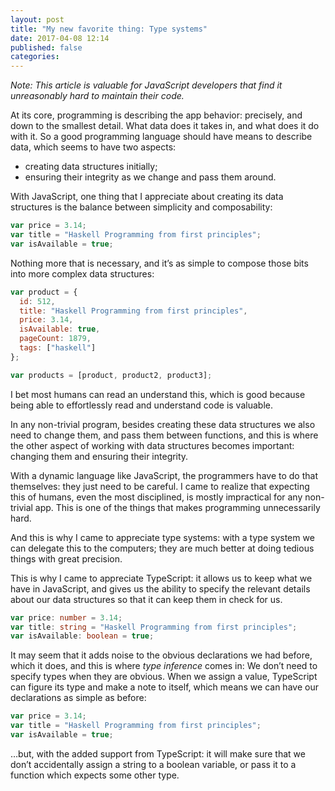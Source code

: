 ```yaml
---
layout: post
title: "My new favorite thing: Type systems"
date: 2017-04-08 12:14
published: false
categories:
---
```


*Note: This article is valuable for JavaScript developers that find it
unreasonably hard to maintain their code.*

At its core, programming is describing the app behavior: precisely, and down to
the smallest detail. What data does it takes in, and what does it do with it. So
a good programming language should have means to describe data, which seems to
have two aspects:

- creating data structures initially;
- ensuring their integrity as we change and pass them around.

With JavaScript, one thing that I appreciate about creating its data structures
is the balance between simplicity and composability:

```js
var price = 3.14;
var title = "Haskell Programming from first principles";
var isAvailable = true;
```

Nothing more that is necessary, and it’s as simple to compose those bits into
more complex data structures:

```js
var product = {
  id: 512,
  title: "Haskell Programming from first principles",
  price: 3.14,
  isAvailable: true,
  pageCount: 1879,
  tags: ["haskell"]
};

var products = [product, product2, product3];
```

I bet most humans can read an understand this, which is good because being able
to effortlessly read and understand code is valuable.

In any non-trivial program, besides creating these data structures we also need
to change them, and pass them between functions, and this is where the other
aspect of working with data structures becomes important: changing them and
ensuring their integrity.

With a dynamic language like JavaScript, the programmers have to do that
themselves: they just need to be careful. I came to realize that expecting this
of humans, even the most disciplined, is mostly impractical for any non-trivial
app. This is one of the things that makes programming unnecessarily hard.

And this is why I came to appreciate type systems: with a type system we can
delegate this to the computers; they are much better at doing tedious things
with great precision.

This is why I came to appreciate TypeScript: it allows us to keep what we have
in JavaScript, and gives us the ability to specify the relevant details about
our data structures so that it can keep them in check for us.

```ts
var price: number = 3.14;
var title: string = "Haskell Programming from first principles";
var isAvailable: boolean = true;
```

It may seem that it adds noise to the obvious declarations we had before, which it
does, and this is where _type inference_ comes in: We don’t need to specify
types when they are obvious. When we assign a value, TypeScript can figure its
type and make a note to itself, which means we can have our declarations as
simple as before:

```ts
var price = 3.14;
var title = "Haskell Programming from first principles";
var isAvailable = true;
```

…but, with the added support from TypeScript: it will make sure that we don’t
accidentally assign a string to a boolean variable, or pass it to a function
which expects some other type.
